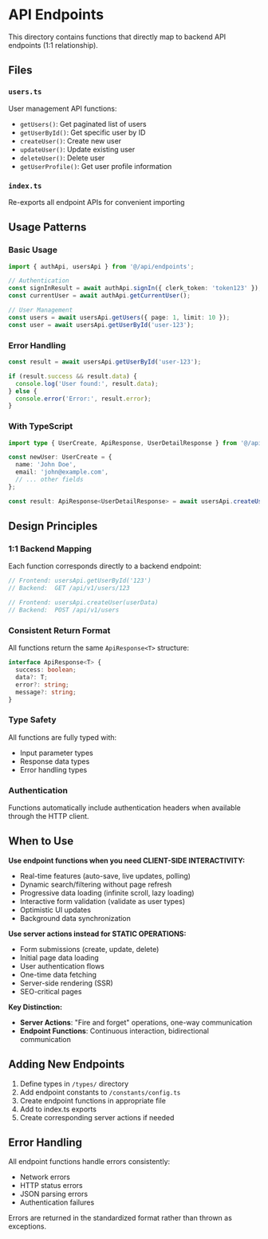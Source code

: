 # API Endpoints

This directory contains functions that directly map to backend API endpoints (1:1 relationship).

## Files

### `users.ts`
User management API functions:
- `getUsers()`: Get paginated list of users
- `getUserById()`: Get specific user by ID
- `createUser()`: Create new user
- `updateUser()`: Update existing user
- `deleteUser()`: Delete user
- `getUserProfile()`: Get user profile information

### `index.ts`
Re-exports all endpoint APIs for convenient importing

## Usage Patterns

### Basic Usage
```typescript
import { authApi, usersApi } from '@/api/endpoints';

// Authentication
const signInResult = await authApi.signIn({ clerk_token: 'token123' });
const currentUser = await authApi.getCurrentUser();

// User Management
const users = await usersApi.getUsers({ page: 1, limit: 10 });
const user = await usersApi.getUserById('user-123');
```

### Error Handling
```typescript
const result = await usersApi.getUserById('user-123');

if (result.success && result.data) {
  console.log('User found:', result.data);
} else {
  console.error('Error:', result.error);
}
```

### With TypeScript
```typescript
import type { UserCreate, ApiResponse, UserDetailResponse } from '@/api/types';

const newUser: UserCreate = {
  name: 'John Doe',
  email: 'john@example.com',
  // ... other fields
};

const result: ApiResponse<UserDetailResponse> = await usersApi.createUser(newUser);
```

## Design Principles

### 1:1 Backend Mapping
Each function corresponds directly to a backend endpoint:
```typescript
// Frontend: usersApi.getUserById('123')
// Backend:  GET /api/v1/users/123

// Frontend: usersApi.createUser(userData)
// Backend:  POST /api/v1/users
```

### Consistent Return Format
All functions return the same `ApiResponse<T>` structure:
```typescript
interface ApiResponse<T> {
  success: boolean;
  data?: T;
  error?: string;
  message?: string;
}
```

### Type Safety
All functions are fully typed with:
- Input parameter types
- Response data types
- Error handling types

### Authentication
Functions automatically include authentication headers when available through the HTTP client.

## When to Use

**Use endpoint functions when you need CLIENT-SIDE INTERACTIVITY:**
- Real-time features (auto-save, live updates, polling)
- Dynamic search/filtering without page refresh
- Progressive data loading (infinite scroll, lazy loading)
- Interactive form validation (validate as user types)
- Optimistic UI updates
- Background data synchronization

**Use server actions instead for STATIC OPERATIONS:**
- Form submissions (create, update, delete)
- Initial page data loading
- User authentication flows
- One-time data fetching
- Server-side rendering (SSR)
- SEO-critical pages

**Key Distinction:**
- **Server Actions**: "Fire and forget" operations, one-way communication
- **Endpoint Functions**: Continuous interaction, bidirectional communication

## Adding New Endpoints

1. Define types in `/types/` directory
2. Add endpoint constants to `/constants/config.ts`
3. Create endpoint functions in appropriate file
4. Add to index.ts exports
5. Create corresponding server actions if needed

## Error Handling

All endpoint functions handle errors consistently:
- Network errors
- HTTP status errors
- JSON parsing errors
- Authentication failures

Errors are returned in the standardized format rather than thrown as exceptions.
